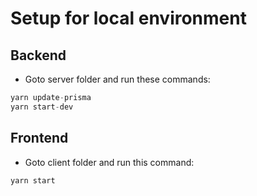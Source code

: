 # Setup for local environment

## Backend

- Goto server folder and run these commands:

```js
yarn update-prisma
yarn start-dev
```

## Frontend

- Goto client folder and run this command:

```js
yarn start
```
